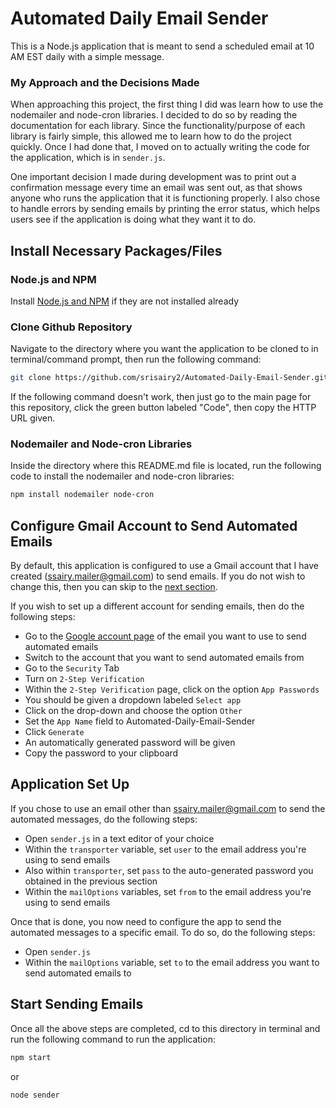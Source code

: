 # Automated Daily Email Sender

This is a Node.js application that is meant to send a scheduled email at 10 AM EST daily with a simple message.

### My Approach and the Decisions Made

When approaching this project, the first thing I did was learn how to use the nodemailer and node-cron libraries. I decided to do so by reading the documentation for each library. Since the functionality/purpose of each library is fairly simple, this allowed me to learn how to do the project quickly. Once I had done that, I moved on to actually writing the code for the application, which is in `sender.js`.

One important decision I made during development was to print out a confirmation message every time an email was sent out, as that shows anyone who runs the application that it is functioning properly. I also chose to handle errors by sending emails by printing the error status, which helps users see if the application is doing what they want it to do.

## Install Necessary Packages/Files

### Node.js and NPM

Install [Node.js and NPM](https://nodejs.org/en/download) if they are not installed already

### Clone Github Repository

Navigate to the directory where you want the application to be cloned to in terminal/command prompt, then run the following command:

```sh
git clone https://github.com/srisairy2/Automated-Daily-Email-Sender.git
```

If the following command doesn't work, then just go to the main page for this repository, click the green button labeled "Code", then copy the HTTP URL given.

### Nodemailer and Node-cron Libraries

Inside the directory where this README.md file is located, run the following code to install the nodemailer and node-cron libraries:

```sh
npm install nodemailer node-cron
```

## Configure Gmail Account to Send Automated Emails

By default, this application is configured to use a Gmail account that I have created (ssairy.mailer@gmail.com) to send emails. If you do not wish to change this, then you can skip to the [next section](#application-set-up).

If you wish to set up a different account for sending emails, then do the following steps:

- Go to the [Google account page](https://myaccount.google.com/) of the email you want to use to send automated emails
- Switch to the account that you want to send automated emails from
- Go to the `Security` Tab
- Turn on `2-Step Verification`
- Within the `2-Step Verification` page, click on the option `App Passwords`
- You should be given a dropdown labeled `Select app`
- Click on the drop-down and choose the option `Other`
- Set the `App Name` field to Automated-Daily-Email-Sender
- Click `Generate`
- An automatically generated password will be given
- Copy the password to your clipboard

## Application Set Up

If you chose to use an email other than ssairy.mailer@gmail.com to send the automated messages, do the following steps:

- Open `sender.js` in a text editor of your choice
- Within the `transporter` variable, set `user` to the email address you're using to send emails
- Also within `transporter`, set `pass` to the auto-generated password you obtained in the previous section
- Within the `mailOptions` variables, set `from` to the email address you're using to send emails

Once that is done, you now need to configure the app to send the automated messages to a specific email. To do so, do the following steps:

- Open `sender.js`
- Within the `mailOptions` variable, set `to` to the email address you want to send automated emails to

## Start Sending Emails

Once all the above steps are completed, cd to this directory in terminal and run the following command to run the application:

```sh
npm start
```

or

```sh
node sender
```